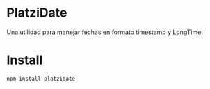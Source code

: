# PlatziDate

Una utilidad para manejar fechas en formato timestamp y LongTime.

# Install

```bash
npm install platzidate
```

